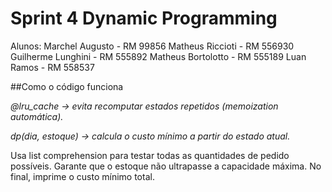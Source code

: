 # Sprint 4 Dynamic Programming

Alunos:
Marchel Augusto - RM 99856
Matheus Riccioti - RM 556930
Guilherme Lunghini - RM 555892
Matheus Bortolotto - RM 555189
Luan Ramos - RM 558537

##Como o código funciona

*@lru_cache → evita recomputar estados repetidos (memoization automática).*

*dp(dia, estoque) → calcula o custo mínimo a partir do estado atual.*

Usa list comprehension para testar todas as quantidades de pedido possíveis.
Garante que o estoque não ultrapasse a capacidade máxima.
No final, imprime o custo mínimo total.
